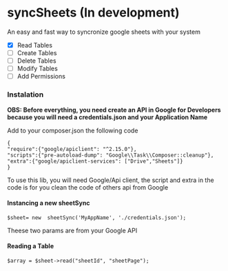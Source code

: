 # syncSheets (In development)
An easy and fast way to syncronize google sheets with your system

 - [x] Read Tables
 - [ ] Create Tables
 - [ ] Delete Tables
 - [ ] Modify Tables
 - [ ] Add Permissions

### Instalation

**OBS: Before everything, you need create an API in Google for Developers because you will need a credentials.json and your Application Name**

Add to your composer.json the following code

    {
    "require":{"google/apiclient": "^2.15.0"},
    "scripts":{"pre-autoload-dump": "Google\\Task\\Composer::cleanup"},
    "extra":{"google/apiclient-services": ["Drive","Sheets"]}
    }
To use this lib, you will need Google/Api client, the script and extra in the code is for you clean the code of others api from Google

#### Instancing a new sheetSync

    $sheet= new  sheetSync('MyAppName', './credentials.json');
Theese two params are from your Google API

#### Reading a Table

    $array = $sheet->read("sheetId", "sheetPage");

